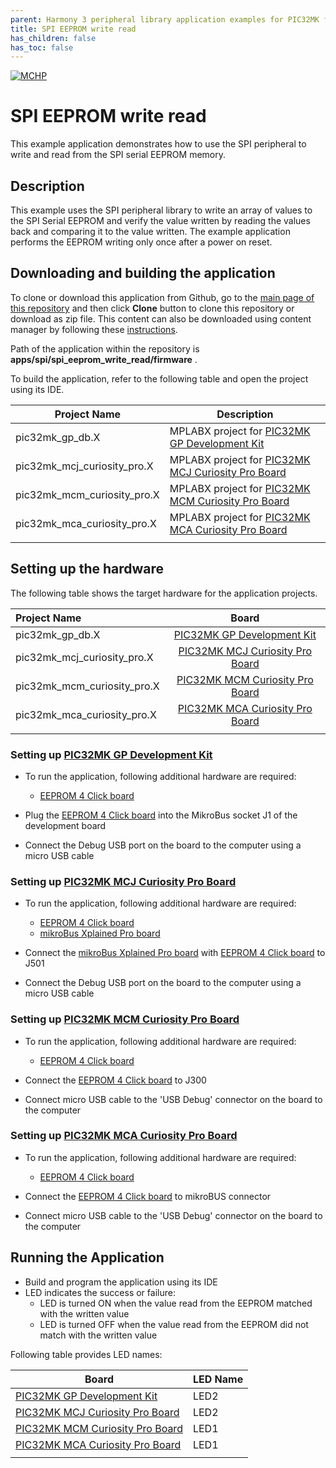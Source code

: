 ```yaml
---
parent: Harmony 3 peripheral library application examples for PIC32MK family
title: SPI EEPROM write read 
has_children: false
has_toc: false
---
```


[![MCHP](https://www.microchip.com/ResourcePackages/Microchip/assets/dist/images/logo.png)](https://www.microchip.com)

# SPI EEPROM write read

This example application demonstrates how to use the SPI peripheral to write and read from the SPI serial EEPROM memory.

## Description

This example uses the SPI peripheral library to write an array of values to the SPI Serial EEPROM and verify the value written by reading the values back and comparing it to the value written. The example application performs the EEPROM writing only once after a power on reset.

## Downloading and building the application

To clone or download this application from Github, go to the [main page of this repository](https://github.com/Microchip-MPLAB-Harmony/csp_apps_pic32mk) and then click **Clone** button to clone this repository or download as zip file.
This content can also be downloaded using content manager by following these [instructions](https://github.com/Microchip-MPLAB-Harmony/contentmanager/wiki).

Path of the application within the repository is **apps/spi/spi_eeprom_write_read/firmware** .

To build the application, refer to the following table and open the project using its IDE.

| Project Name      | Description                                    |
| ----------------- | ---------------------------------------------- |
| pic32mk_gp_db.X | MPLABX project for [PIC32MK GP Development Kit](https://www.microchip.com/developmenttools/ProductDetails/dm320106) |
| pic32mk_mcj_curiosity_pro.X | MPLABX project for [PIC32MK MCJ Curiosity Pro Board](https://www.microchip.com/en-us/development-tool/DT100113) |
| pic32mk_mcm_curiosity_pro.X | MPLABX project for [PIC32MK MCM Curiosity Pro Board](https://www.microchip.com/en-us/development-tool/EV31E34A) |
| pic32mk_mca_curiosity_pro.X | MPLABX project for [PIC32MK MCA Curiosity Pro Board](https://www.microchip.com/en-us/development-tool/EV15D86A) |
|||

## Setting up the hardware

The following table shows the target hardware for the application projects.

| Project Name| Board|
|:---------|:---------:|
| pic32mk_gp_db.X | [PIC32MK GP Development Kit](https://www.microchip.com/developmenttools/ProductDetails/dm320106) |
| pic32mk_mcj_curiosity_pro.X | [PIC32MK MCJ Curiosity Pro Board](https://www.microchip.com/en-us/development-tool/DT100113) |
| pic32mk_mcm_curiosity_pro.X | [PIC32MK MCM Curiosity Pro Board](https://www.microchip.com/en-us/development-tool/EV31E34A) |
| pic32mk_mca_curiosity_pro.X | [PIC32MK MCA Curiosity Pro Board](https://www.microchip.com/en-us/development-tool/EV15D86A) |
|||

### Setting up [PIC32MK GP Development Kit](https://www.microchip.com/developmenttools/ProductDetails/dm320106)

- To run the application, following additional hardware are required:
  - [EEPROM 4 Click board](https://www.mikroe.com/eeprom-4-click)

- Plug the [EEPROM 4 Click board](https://www.mikroe.com/eeprom-4-click) into the MikroBus socket J1 of the development board
- Connect the Debug USB port on the board to the computer using a micro USB cable

### Setting up [PIC32MK MCJ Curiosity Pro Board](https://www.microchip.com/en-us/development-tool/DT100113)

- To run the application, following additional hardware are required:
  - [EEPROM 4 Click board](https://www.mikroe.com/eeprom-4-click)
  - [mikroBus Xplained Pro board](https://www.microchip.com/Developmenttools/ProductDetails/ATMBUSADAPTER-XPRO)

- Connect the [mikroBus Xplained Pro board](https://www.microchip.com/Developmenttools/ProductDetails/ATMBUSADAPTER-XPRO) with [EEPROM 4 Click board](https://www.mikroe.com/eeprom-4-click) to J501
- Connect the Debug USB port on the board to the computer using a micro USB cable

### Setting up [PIC32MK MCM Curiosity Pro Board](https://www.microchip.com/en-us/development-tool/EV31E34A)

- To run the application, following additional hardware are required:
  - [EEPROM 4 Click board](https://www.mikroe.com/eeprom-4-click)

- Connect the [EEPROM 4 Click board](https://www.mikroe.com/eeprom-4-click) to J300
- Connect micro USB cable to the 'USB Debug' connector on the board to the computer

### Setting up [PIC32MK MCA Curiosity Pro Board](https://www.microchip.com/en-us/development-tool/EV15D86A)

- To run the application, following additional hardware are required:
  - [EEPROM 4 Click board](https://www.mikroe.com/eeprom-4-click)

- Connect the [EEPROM 4 Click board](https://www.mikroe.com/eeprom-4-click) to mikroBUS connector
- Connect micro USB cable to the 'USB Debug' connector on the board to the computer


## Running the Application

- Build and program the application using its IDE
- LED indicates the success or failure:
  - LED is turned ON when the value read from the EEPROM matched with the written value
  - LED is turned OFF when the value read from the EEPROM did not match with the written value

Following table provides LED names:

| Board      | LED Name |
| ---------- |--------- |
| [PIC32MK GP Development Kit](https://www.microchip.com/developmenttools/ProductDetails/dm320106) | LED2 |
|  [PIC32MK MCJ Curiosity Pro Board](https://www.microchip.com/en-us/development-tool/DT100113)  | LED2 |
|  [PIC32MK MCM Curiosity Pro Board](https://www.microchip.com/en-us/development-tool/EV31E34A)  | LED1  |
|  [PIC32MK MCA Curiosity Pro Board](https://www.microchip.com/en-us/development-tool/EV15D86A)  | LED1  |
||||
